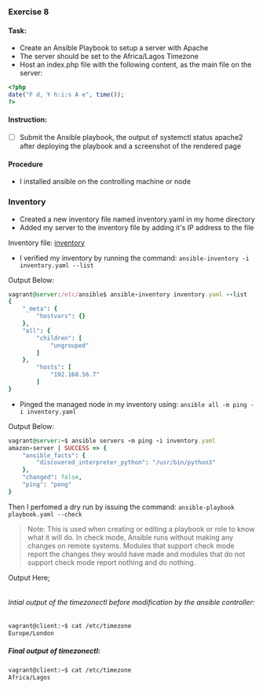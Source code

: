 ### Exercise 8

#### Task:

- Create an Ansible Playbook to setup a server with Apache
- The server should be set to the Africa/Lagos Timezone
- Host an index.php file with the following content, as the main file on the server:
```php
<?php
date("F d, Y h:i:s A e", time());
?>
```
#### Instruction:

 * [ ] Submit the Ansible playbook, the output of systemctl status apache2 after deploying the playbook and a screenshot of the rendered page



#### Procedure
- I installed ansible on the controlling machine or node

### Inventory
- Created a new inventory file named inventory.yaml in my home directory
- Added my server to the inventory file by adding it's IP address to the file

Inventory file:
[inventory](https://github.com/Adesolabernice1/altschool-cloud-exercises/blob/main/Exercise%208/inventory)

- I verified my inventory by running the command: `ansible-inventory -i inventory.yaml --list`

Output Below:
```ruby
vagrant@server:/etc/ansible$ ansible-inventory inventory.yaml --list
{
    "_meta": {
        "hostvars": {}
    },
    "all": {
        "children": [
            "ungrouped"
        ]
    },
        "hosts": [
            "192.168.56.7"
        ]
}
```

- Pinged the managed node in my inventory using: `ansible all -m ping -i inventory.yaml`


Output Below:
```ruby
vagrant@server:~$ ansible servers -m ping -i inventory.yaml
amazon-server | SUCCESS => {
    "ansible_facts": {
        "discovered_interpreter_python": "/usr/bin/python3"
    },
    "changed": false,
    "ping": "pong"
}
```

Then I perfomed a dry run by issuing the command: `ansible-playbook playbook.yaml --check`

> Note:  This is used when creating or editing a playbook or role to know what it will do. In check mode, Ansible runs without making any changes on remote systems. Modules that support check mode report the changes they would have made and modules that do not support check mode report nothing and do nothing.

Output Here;

```ruby

```

###### Intial output of the timezonectl before modification by the ansible controller:
```bash
vagrant@client:~$ cat /etc/timezone
Europe/London
```

##### Final output of timezonectl:
```bash
vagrant@client:~$ cat /etc/timezone
Africa/Lagos
```
